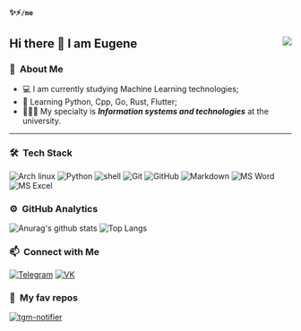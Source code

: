 #### ✨⚡```/me```
## Hi there 👋 I am Eugene <img align="right" src="https://komarev.com/ghpvc/?username=Smash7&color=003153">
### 🤡 &nbsp;About Me

- 💻 I am currently studying Machine Learning technologies;
- 🌱 Learning Python, Cpp, Go, Rust, Flutter; 
- 👨🏼‍💻 My specialty is ***Information systems and technologies*** at the university.

---

### 🛠 &nbsp;Tech Stack
![Arch linux](https://img.shields.io/badge/Arch_Linux-1793D1?style=for-the-badge&logo=arch-linux&logoColor=white)
![Python](https://img.shields.io/badge/Python-14354C?style=for-the-badge&logo=python&logoColor=white)
![shell](https://img.shields.io/badge/Shell_Script-121011?style=for-the-badge&logo=gnu-bash&logoColor=white)
![Git](https://img.shields.io/badge/Git-F05032?style=for-the-badge&logo=git&logoColor=white)
![GitHub](https://img.shields.io/badge/GitHub-333333?style=for-the-badge&logo=github&logoColor=white)
![Markdown](https://img.shields.io/badge/Markdown-030202?style=for-the-badge&logo=markdown&logoColor=white)
![MS Word](https://img.shields.io/badge/Microsoft_Word-2B579A?style=for-the-badge&logo=microsoft-word&logoColor=white)
![MS Excel](https://img.shields.io/badge/Microsoft_excel-115C34?style=for-the-badge&logo=microsoft-excel&logoColor=white)



### ⚙️ &nbsp;GitHub Analytics
![Anurag's github stats](https://github-readme-stats.vercel.app/api?username=Smash7&hide_border=true&theme=radical&hide=prs,contribs&show_icons=true)
![Top Langs](https://github-readme-stats.vercel.app/api/top-langs/?username=Smash7&layout=compact&exclude_repo=Smash7.github.io&hide_border=true&theme=radical)



### 📫 &nbsp;Connect with Me
[![Telegram](https://img.shields.io/badge/Telegram-2cb6e0?style=for-the-badge&logo=telegram&logoColor=white)](https://t.me/Smash37)
[![VK](https://img.shields.io/badge/%D0%92%D0%9A%D0%BE%D0%BD%D1%82%D0%B0%D0%BA%D1%82%D0%B5-2787F5?style=for-the-badge&logo=vk&logoColor=white)](https://vk.com/id520732083)



### 💛 &nbsp;My fav repos
[![tgm-notifier](https://github-readme-stats.vercel.app/api/pin/?username=Smash7&repo=Lerning-Codecademy-Python&show_icons=true&include_all_commits=true&hide_border=true&theme=radical&show_owner=true)](https://github.com/Smash7/Lerning-Codecademy-Python)
